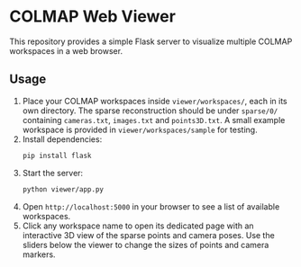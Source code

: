 # COLMAP Web Viewer

This repository provides a simple Flask server to visualize multiple COLMAP workspaces in a web browser.

## Usage

1. Place your COLMAP workspaces inside `viewer/workspaces/`, each in its own directory. The sparse reconstruction should be under `sparse/0/` containing `cameras.txt`, `images.txt` and `points3D.txt`.
   A small example workspace is provided in `viewer/workspaces/sample` for testing.
2. Install dependencies:
   ```bash
   pip install flask
   ```
3. Start the server:
   ```bash
   python viewer/app.py
   ```
4. Open `http://localhost:5000` in your browser to see a list of available workspaces.
5. Click any workspace name to open its dedicated page with an interactive 3D view of the sparse points and camera poses. Use the sliders below the viewer to change the sizes of points and camera markers.
